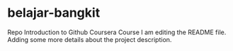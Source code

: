 # belajar-bangkit
Repo Introduction to Github Coursera Course
I am editing the README file. Adding some more details about the project description.
